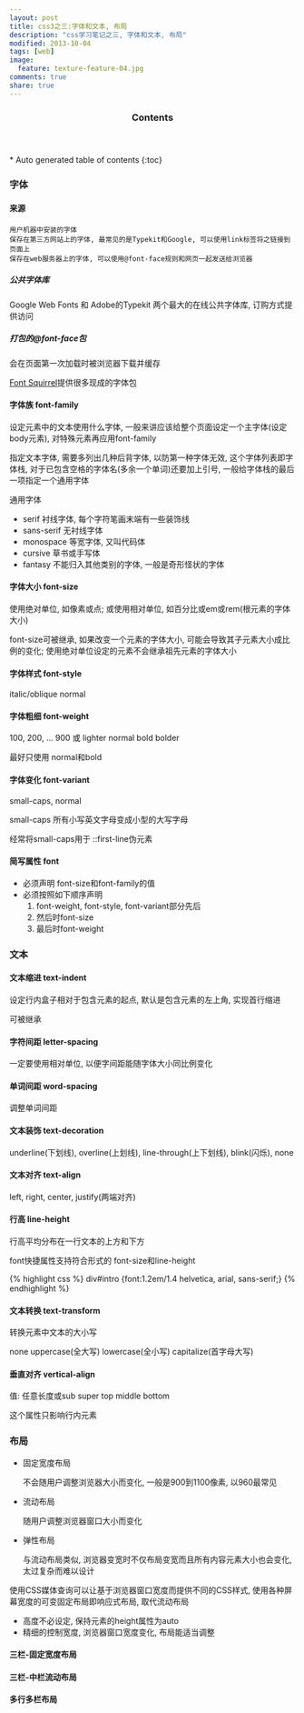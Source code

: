 ```yaml
---
layout: post
title: css3之三:字体和文本, 布局
description: "css学习笔记之三, 字体和文本, 布局"
modified: 2013-10-04
tags: [web]
image:
  feature: texture-feature-04.jpg
comments: true
share: true
---
```


<section id="table-of-contents" class="toc">
  <header>
    <h3>Contents</h3>
  </header>
<div id="drawer" markdown="1">
*  Auto generated table of contents
{:toc}
</div>
</section><!-- /#table-of-contents -->

### 字体

#### 来源

    用户机器中安装的字体
    保存在第三方网站上的字体, 最常见的是Typekit和Google, 可以使用link标签将之链接到页面上
    保存在web服务器上的字体, 可以使用@font-face规则和网页一起发送给浏览器

##### 公共字体库

Google Web Fonts 和 Adobe的Typekit 两个最大的在线公共字体库, 订购方式提供访问

##### 打包的@font-face包

会在页面第一次加载时被浏览器下载并缓存

[Font Squirrel](http://www.fontsquirrel.com)提供很多现成的字体包

#### 字体族 font-family

设定元素中的文本使用什么字体, 一般来讲应该给整个页面设定一个主字体(设定body元素), 对特殊元素再应用font-family

指定文本字体, 需要多列出几种后背字体, 以防第一种字体无效, 这个字体列表即字体栈, 对于已包含空格的字体名(多余一个单词)还要加上引号, 一般给字体栈的最后一项指定一个通用字体

通用字体

- serif 衬线字体, 每个字符笔画末端有一些装饰线
- sans-serif 无衬线字体
- monospace 等宽字体, 又叫代码体
- cursive 草书或手写体
- fantasy 不能归入其他类别的字体, 一般是奇形怪状的字体

#### 字体大小 font-size

使用绝对单位, 如像素或点; 或使用相对单位, 如百分比或em或rem(根元素的字体大小)

font-size可被继承, 如果改变一个元素的字体大小, 可能会导致其子元素大小成比例的变化; 使用绝对单位设定的元素不会继承祖先元素的字体大小

#### 字体样式 font-style

italic/oblique normal

#### 字体粗细 font-weight

100, 200, ... 900 或 lighter normal bold bolder

最好只使用 normal和bold

#### 字体变化 font-variant

small-caps, normal

small-caps 所有小写英文字母变成小型的大写字母

经常将small-caps用于 ::first-line伪元素

#### 简写属性 font

- 必须声明 font-size和font-family的值
- 必须按照如下顺序声明
    1. font-weight, font-style, font-variant部分先后
    2. 然后时font-size
    3. 最后时font-weight

### 文本

#### 文本缩进 text-indent

设定行内盒子相对于包含元素的起点, 默认是包含元素的左上角, 实现首行缩进

可被继承

#### 字符间距 letter-spacing

一定要使用相对单位, 以便字间距能随字体大小同比例变化

#### 单词间距 word-spacing

调整单词间距

#### 文本装饰 text-decoration

underline(下划线), overline(上划线), line-through(上下划线), blink(闪烁), none

#### 文本对齐 text-align

left, right, center, justify(两端对齐)

#### 行高 line-height

行高平均分布在一行文本的上方和下方

font快捷属性支持符合形式的 font-size和line-height

{% highlight css %}
div#intro {font:1.2em/1.4 helvetica, arial, sans-serif;}
{% endhighlight %}

#### 文本转换 text-transform

转换元素中文本的大小写

none uppercase(全大写) lowercase(全小写) capitalize(首字母大写)

#### 垂直对齐 vertical-align

值: 任意长度或sub super top middle bottom

这个属性只影响行内元素


### 布局

- 固定宽度布局

    不会随用户调整浏览器大小而变化, 一般是900到1100像素, 以960最常见

- 流动布局

    随用户调整浏览器窗口大小而变化

- 弹性布局

    与流动布局类似, 浏览器变宽时不仅布局变宽而且所有内容元素大小也会变化, 太过复杂而难以设计   
    
使用CSS媒体查询可以让基于浏览器窗口宽度而提供不同的CSS样式, 使用各种屏幕宽度的可变固定布局即响应式布局, 取代流动布局

- 高度不必设定, 保持元素的height属性为auto
- 精细的控制宽度, 浏览器窗口宽度变化, 布局能适当调整

#### 三栏-固定宽度布局

#### 三栏-中栏流动布局

#### 多行多栏布局